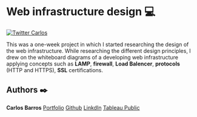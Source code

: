# Web infrastructure design :computer:
[![Twitter Carlos](https://img.shields.io/twitter/follow/cbarros27?label=CarlosBarros&style=social)](https://twitter.com/cbarros27)


This was a one-week project in which I started researching the design of the web infrastructure. While researching the different design principles, I drew on the whiteboard diagrams of a developing web infrastructure applying concepts such as **LAMP**, **firewall**, **Load Balencer**, **protocols** (HTTP and HTTPS), **SSL** certifications.


## Authors :black_nib:
**Carlos Barros** [Portfolio](https://carlosbarros.netlify.app/)
                  [Github](https://github.com/cbarros7)
                  [LinkdIn](https://www.linkedin.com/in/carlosbarros7/)
                  [Tableau Public](https://public.tableau.com/profile/carlos.barros#!/?newProfile=&activeTab=0)

